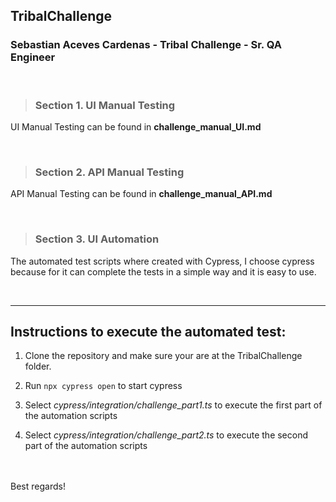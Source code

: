 ## TribalChallenge
### Sebastian Aceves Cardenas - Tribal Challenge - Sr. QA Engineer



<br> 

>### Section 1. UI Manual Testing
UI Manual Testing can be found in **challenge_manual_UI.md**

<br>

>### Section 2. API Manual Testing
 API Manual Testing can be found in **challenge_manual_API.md**

<br>

>### Section 3. UI Automation
The automated test scripts where created with Cypress, I choose cypress because for it can complete the tests in a simple way and it is easy to use.


<br>

---
## Instructions to execute the automated test:

1. Clone the repository and make sure your are at the TribalChallenge folder.

2. Run `npx cypress open` to start cypress

3. Select *cypress/integration/challenge_part1.ts* to execute the first part of the automation scripts

4. Select *cypress/integration/challenge_part2.ts* to execute the second part of the automation scripts

<br>
<br>
Best regards!